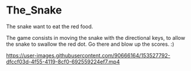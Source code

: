 # The_Snake
The snake want to eat the red food.

The game consists in moving the snake with the directional keys, to allow the snake to swallow the red dot.
Go there and blow up the scores. :)


https://user-images.githubusercontent.com/90666164/153527792-dfccf03d-4f55-4119-8cf0-692559224ef7.mp4

